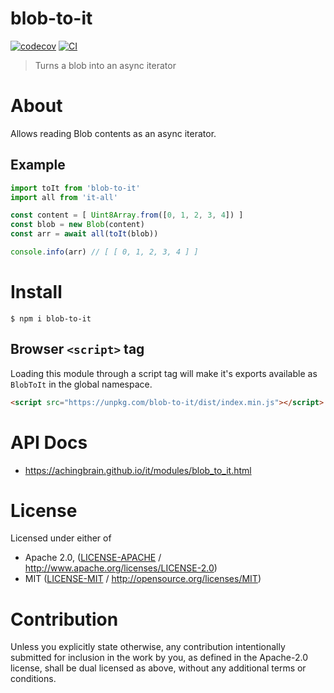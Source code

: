 # blob-to-it

[![codecov](https://img.shields.io/codecov/c/github/achingbrain/it.svg?style=flat-square)](https://codecov.io/gh/achingbrain/it)
[![CI](https://img.shields.io/github/actions/workflow/status/achingbrain/it/js-test-and-release.yml?branch=main\&style=flat-square)](https://github.com/achingbrain/it/actions/workflows/js-test-and-release.yml?query=branch%3Amain)

> Turns a blob into an async iterator

# About

Allows reading Blob contents as an async iterator.

## Example

```javascript
import toIt from 'blob-to-it'
import all from 'it-all'

const content = [ Uint8Array.from([0, 1, 2, 3, 4]) ]
const blob = new Blob(content)
const arr = await all(toIt(blob))

console.info(arr) // [ [ 0, 1, 2, 3, 4 ] ]
```

# Install

```console
$ npm i blob-to-it
```

## Browser `<script>` tag

Loading this module through a script tag will make it's exports available as `BlobToIt` in the global namespace.

```html
<script src="https://unpkg.com/blob-to-it/dist/index.min.js"></script>
```

# API Docs

- <https://achingbrain.github.io/it/modules/blob_to_it.html>

# License

Licensed under either of

- Apache 2.0, ([LICENSE-APACHE](LICENSE-APACHE) / <http://www.apache.org/licenses/LICENSE-2.0>)
- MIT ([LICENSE-MIT](LICENSE-MIT) / <http://opensource.org/licenses/MIT>)

# Contribution

Unless you explicitly state otherwise, any contribution intentionally submitted for inclusion in the work by you, as defined in the Apache-2.0 license, shall be dual licensed as above, without any additional terms or conditions.
